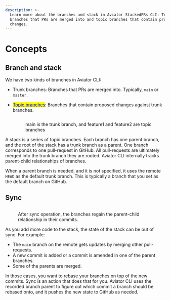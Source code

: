 ```yaml
---
description: >-
  Learn more about the branches and stack in Aviator StackedPRs CLI: Trunk
  branches that PRs are merged into and topic branches that contain proposed
  changes.
---
```


# Concepts

## Branch and stack

We have two kinds of branches in Aviator CLI:

* Trunk branches: Branches that PRs are merged into. Typically, `main` or `master`.
*   [<mark style="color:blue;">Topic branches</mark>](https://git-scm.com/book/en/v2/Git-Branching-Branching-Workflows#_topic_branch): Branches that contain proposed changes against trunk branches.

    <figure><img src="../.gitbook/assets/Trunk and Topic Branch (1).png" alt=""><figcaption><p>main is the trunk branch, and feature1 and feature2 are topic branches</p></figcaption></figure>

A stack is a series of topic branches. Each branch has one parent branch, and the root of the stack has a trunk branch as a parent. One branch corresponds to one pull-request in GitHub. All pull-requests are ultimately merged into the trunk branch they are rooted. Aviator CLI internally tracks parent-child relationships of branches.

When a parent branch is needed, and it is not specified, it uses the remote `HEAD` as the default trunk branch. This is typically a branch that you set as the default branch on GitHub.

## Sync

<figure><img src="../.gitbook/assets/Sync Branches (2).png" alt=""><figcaption><p>After sync operation, the branches regain the parent-child relationship in their commits.</p></figcaption></figure>

As you add more code to the stack, the state of the stack can be out of sync. For example:

* The `main` branch on the remote gets updates by merging other pull-requests.
* A new commit is added or a commit is amended in one of the parent branches.
* Some of the parents are merged.

In those cases, you want to rebase your branches on top of the new commits. Sync is an action that does that for you. Aviator CLI uses the recorded branch parent to figure out which commit a branch should be rebased onto, and it pushes the new state to GitHub as needed.

